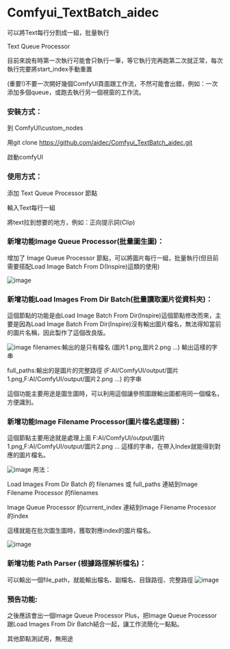 # Comfyui_TextBatch_aidec
可以將Text每行分割成一組，批量執行

Text Queue Processor

目前來說有時第一次執行可能會只執行一筆，等它執行完再跑第二次就正常，每次執行完要將start_index手動重置

(重要!)不要一次開好幾個ComfyUI頁面跟工作流，不然可能會出錯，例如：一次添加多個queue，或跑去執行另一個視窗的工作流。 


### 安裝方式：
到 ComfyUI\custom_nodes

用git clone https://github.com/aidec/Comfyui_TextBatch_aidec.git

啟動comfyUI


### 使用方式：

添加 Text Queue Processor 節點

輸入Text每行一組

將text拉到想要的地方，例如：正向提示詞(Clip)



### 新增功能Image Queue Processor(批量圖生圖)：
增加了 Image Queue Processor 節點，可以將圖片每行一組，批量執行(但目前需要搭配Load Image Batch From D(Inspire)這類的使用)

![image](https://github.com/user-attachments/assets/bc264fd8-042f-42c2-b66c-72639ca8a197)

### 新增功能Load Images From Dir Batch(批量讀取圖片從資料夾)：
這個節點的功能是由Load Image Batch From Dir(Inspire)這個節點修改而來，主要是因為Load Image Batch From Dir(Inspire)沒有輸出圖片檔名，無法得知當前的圖片名稱，因此製作了這個改良版。

![image](https://github.com/user-attachments/assets/71d577d4-da75-4c9e-baa1-ccd2d4d5694e)
filenames:輸出的是只有檔名 (圖片1.png,圖片2.png ...) 輸出這樣的字串 

full_paths:輸出的是圖片的完整路徑 (F:AI/ComfyUI/output/圖片1.png,F:AI/ComfyUI/output/圖片2.png ...) 的字串

這個功能主要用途是圖生圖時，可以利用這個讓參照圖跟輸出圖都用同一個檔名，方便識別。


### 新增功能Image Filename Processor(圖片檔名處理器)：
這個節點主要用途就是處理上面 F:AI/ComfyUI/output/圖片1.png,F:AI/ComfyUI/output/圖片2.png ... 這樣的字串，在帶入Index就能得到對應的圖片檔名。

![image](https://github.com/user-attachments/assets/51c68728-ca82-48f7-96df-4ee89b40b963)
用法：

Load Images From Dir Batch 的 filenames 或 full_paths 連結到Image Filename Processor 的filenames

Image Queue Processor 的current_index 連結到Image Filename Processor 的index

這樣就能在批次圖生圖時，獲取對應index的圖片檔名。

![image](https://github.com/user-attachments/assets/7e2468e3-db16-4934-9493-dab2db23e1fb)

### 新增功能 Path Parser (根據路徑解析檔名)：
可以輸出一個file_path，就能輸出檔名、副檔名、目錄路徑、完整路徑
![image](https://github.com/user-attachments/assets/eb9ee272-0284-4ca1-a85e-b57827dcb885)

### 預告功能:
之後應該會出一個Image Queue Processor Plus，把Image Queue Processor跟Load Images From Dir Batch結合一起，讓工作流簡化一點點。

其他節點測試用，無用途

